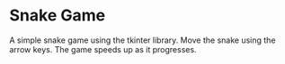 # Snake Game 

A simple snake game using the tkinter library.
Move the snake using the arrow keys.
The game speeds up as it progresses. 
